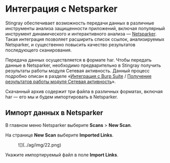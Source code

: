 # Интеграция с Netsparker

Stingray обеспечивает возможность передачи данных в различные инструменты анализа защищенности приложений, включая популярный инструмент динамического и интерактивного анализа — [Netsparker](https://www.netsparker.com/). Такая интеграция позволяет расширить список ссылок, анализируемых Netsparker, и существенно повысить качество результатов последующего сканирования. 

Передача данных осуществляется в формате har. Чтобы передать данные в Netsparker, необходимо предварительно в Stingray получить результаты работы модуля Сетевая активность. Данный процесс подробно описан в разделе «[Интеграция c Burp Suite](https://help.stingray-mobile.ru/mergedProjects/aag/integraciya_c_burp_suite.htm) / [Получение результатов работы модуля Сетевая активность](https://help.stingray-mobile.ru/mergedProjects/aag/integraciya_c_burp_suite.htm#%D0%9F%D0%BE%D0%BB%D1%83%D1%87%D0%B5%D0%BD%D0%B8%D0%B5_%D1%80%D0%B5%D0%B7%D1%83%D0%BB%D1%8C%D1%82%D0%B0%D1%82%D0%BE%D0%B2_%D1%80%D0%B0%D0%B1%D0%BE%D1%82%D1%8B_%D0%BC%D0%BE%D0%B4%D1%83%D0%BB%D1%8F_%D0%A1%D0%B5%D1%82%D0%B5%D0%B2%D0%B0%D1%8F_%D0%B0%D0%BA%D1%82%D0%B8%D0%B2%D0%BD%D0%BE%D1%81%D1%82%D1%8C)».

Скачанный архив содержит три файла в различных форматах, включая har — его мы и будем импортировать в Netsparker.

## Импорт данных в Netsparker

В главном меню Netsparker выберите **Scans** > **New Scan**.

На странице **New Scan** выберите **Imported Links**.

<figure markdown>
![](../ag/img/22.png)
</figure>

Укажите импортируемый файл в поле **Import Links**.